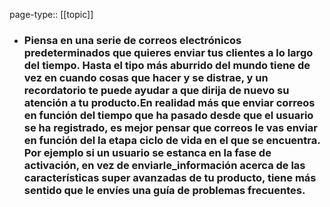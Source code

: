page-type:: [[topic]]
- ### Piensa en una serie de correos electrónicos predeterminados que quieres enviar tus clientes a lo largo del tiempo. Hasta el tipo más aburrido del mundo tiene de vez en cuando cosas que hacer y se distrae, y un recordatorio te puede ayudar a que dirija de nuevo su atención a tu producto.En realidad más que enviar correos en función del tiempo que ha pasado desde que el usuario se ha registrado, es mejor pensar que correos le vas enviar en función del la etapa ciclo de vida en el que se encuentra. Por ejemplo si un usuario se estanca en la fase de activación, en vez de enviarle_información acerca de las características super avanzadas de tu producto, tiene más sentido que le envíes una guía de problemas frecuentes.



